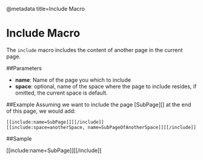 @metadata title=Include Macro

# Include Macro
The `include` macro includes the content of another page in the current page.


##Parameters

* **name**: Name of the page you which to include
* **space**: optional, name of the space where the page to include resides, if omitted, the current space is default.


##Example
Assuming we want to include the page [SubPage][] at the end of this page, we would add:

    [[include:name=SubPage]][[/include]]
    [[include:space=anotherSpace, name=SubPageOfAnotherSpace]][[/include]]
    
    


##Sample

[[include:name=SubPage]][[/include]]
